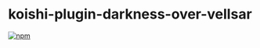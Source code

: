 # koishi-plugin-darkness-over-vellsar

[![npm](https://img.shields.io/npm/v/koishi-plugin-darkness-over-vellsar?style=flat-square)](https://www.npmjs.com/package/koishi-plugin-darkness-over-vellsar)


